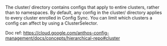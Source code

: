 The cluster/ directory contains configs that apply to entire clusters, rather than to namespaces. By default, any config in the cluster/ directory applies to every cluster enrolled in Config Sync. You can limit which clusters a config can affect by using a ClusterSelector.

Doc ref: https://cloud.google.com/anthos-config-management/docs/concepts/hierarchical-repo#cluster